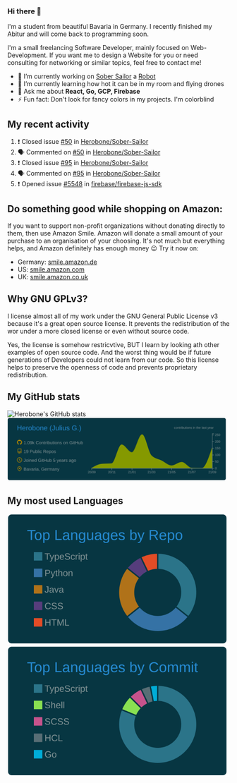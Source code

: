### Hi there 👋
I'm a student from beautiful Bavaria in Germany. I recently finished my Abitur and will come back to programming soon.

I'm a small freelancing Software Developer, mainly focused on Web-Development. If you want me to design a Website for you or need consulting for networking or similar topics, feel free to contact me!

- 🔭 I’m currently working on [Sober Sailor](https://github.com/Herobone/Sober-Sailor) a [Robot](https://mai-robotics.de)
- 🌱 I’m currently learning how hot it can be in my room and flying drones
- 💬 Ask me about **React, Go, GCP, Firebase**
- ⚡ Fun fact: Don't look for fancy colors in my projects. I'm colorblind
## My recent activity
<!--START_SECTION:activity-->
1. ❗️ Closed issue [#50](https://github.com/Herobone/Sober-Sailor/issues/50) in [Herobone/Sober-Sailor](https://github.com/Herobone/Sober-Sailor)
2. 🗣 Commented on [#50](https://github.com/Herobone/Sober-Sailor/issues/50) in [Herobone/Sober-Sailor](https://github.com/Herobone/Sober-Sailor)
3. ❗️ Closed issue [#95](https://github.com/Herobone/Sober-Sailor/issues/95) in [Herobone/Sober-Sailor](https://github.com/Herobone/Sober-Sailor)
4. 🗣 Commented on [#95](https://github.com/Herobone/Sober-Sailor/issues/95) in [Herobone/Sober-Sailor](https://github.com/Herobone/Sober-Sailor)
5. ❗️ Opened issue [#5548](https://github.com/firebase/firebase-js-sdk/issues/5548) in [firebase/firebase-js-sdk](https://github.com/firebase/firebase-js-sdk)
<!--END_SECTION:activity-->
## Do something good while shopping on Amazon:
If you want to support non-profit organizations without donating directly to them, then use Amazon Smile.
Amazon will donate a small amount of your purchase to an organisation of your choosing. It's not much but everything helps, and Amazon definitely has enough money 😉
Try it now on:
- Germany: [smile.amazon.de](smile.amazon.de)
- US: [smile.amazon.com](smile.amazon.com)
- UK: [smile.amazon.co.uk](smile.amazon.co.uk)

## Why GNU GPLv3?
I license almost all of my work under the GNU General Public License v3 because it's a great open source license. It prevents the redistribution of the wor under a more closed license or even without source code.

Yes, the license is somehow restricvtive, BUT I learn by looking ath other examples of open source code. And the worst thing would be if future generations of Developers could not learn from our code. So this license helps to preserve the openness of code and prevents proprietary redistribution.

## My GitHub stats
![Herobone's GitHub stats](https://github-readme-stats.vercel.app/api?username=Herobone&show_icons=true&theme=solarized-dark)
![](https://raw.githubusercontent.com/Herobone/Herobone/main/profile-summary-card-output/solarized_dark/0-profile-details.svg)
## My most used Languages
![](https://raw.githubusercontent.com/Herobone/Herobone/main/profile-summary-card-output/solarized_dark/1-repos-per-language.svg)
![](https://raw.githubusercontent.com/Herobone/Herobone/main/profile-summary-card-output/solarized_dark/2-most-commit-language.svg)
